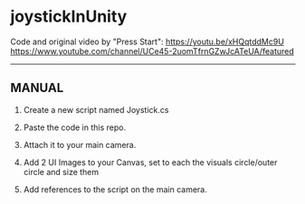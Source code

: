 # joystickInUnity

Code and original video by "Press Start":
https://youtu.be/xHQqtddMc9U
https://www.youtube.com/channel/UCe45-2uomTfrnGZwJcATeUA/featured

-----------------
MANUAL
-----------------


1. Create a new script named Joystick.cs
 
2. Paste the code in this repo.

3. Attach it to your main camera.

4. Add 2 UI Images to your Canvas, set to each the visuals circle/outer circle and size them

5. Add references to the script on the main camera.